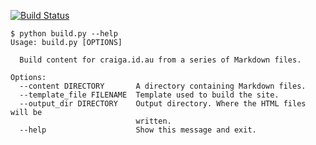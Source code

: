 [![Build Status](https://travis-ci.org/craiga/craiga.id.au.svg?branch=master)](https://travis-ci.org/craiga/craiga.id.au)

    $ python build.py --help
    Usage: build.py [OPTIONS]

      Build content for craiga.id.au from a series of Markdown files.

    Options:
      --content DIRECTORY       A directory containing Markdown files.
      --template_file FILENAME  Template used to build the site.
      --output_dir DIRECTORY    Output directory. Where the HTML files will be
                                written.
      --help                    Show this message and exit.
